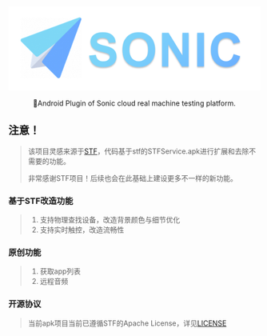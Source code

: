 <p align="center">
  <img src="https://raw.githubusercontent.com/SonicCloudOrg/sonic-server/main/logo.png">
</p>
<p align="center">🎉Android Plugin of Sonic cloud real machine testing platform.</p>

## 注意！
> 该项目灵感来源于[STF](https://github.com/DeviceFarmer/STFService.apk)，代码基于stf的STFService.apk进行扩展和去除不需要的功能。
>
> 非常感谢STF项目！后续也会在此基础上建设更多不一样的新功能。

### 基于STF改造功能
> 1. 支持物理查找设备，改造背景颜色与细节优化
> 2. 支持实时触控，改造流畅性

### 原创功能
> 1. 获取app列表
> 2. 远程音频

### 开源协议

> 当前apk项目当前已遵循STF的Apache License，详见[LICENSE](LICENSE)
